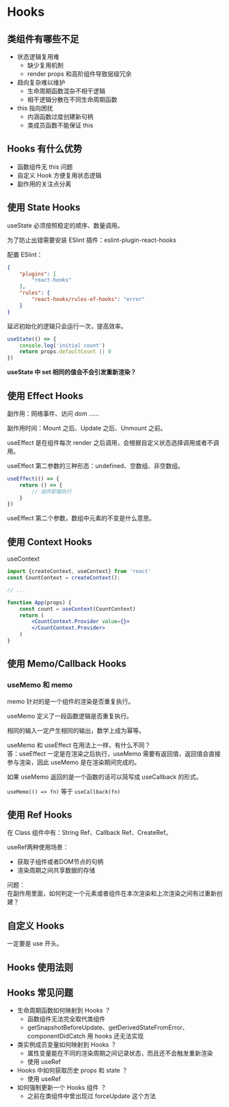# Hooks

## 类组件有哪些不足

- 状态逻辑复用难
  - 缺少复用机制
  - render props 和高阶组件导致层级冗余
- 趋向复杂难以维护
  - 生命周期函数混杂不相干逻辑
  - 相干逻辑分散在不同生命周期函数
- this 指向困扰
  - 内涵函数过度创建新句柄
  - 类成员函数不能保证 this

## Hooks 有什么优势

- 函数组件无 this 问题
- 自定义 Hook 方便复用状态逻辑
- 副作用的关注点分离

## 使用 State Hooks

useState 必须按照稳定的顺序、数量调用。  

为了防止出错需要安装 ESlint 插件：eslint-plugin-react-hooks  

配置 ESlint：

```json
{
	"plugins": [
		"react-hooks"
	],
	"rules": {
		"react-hooks/rules-of-hooks": "error"
	}
}
```

延迟初始化的逻辑只会运行一次，提高效率。

```js
useState(() => {
	console.log('initial count')
	return props.defaultCount || 0
})
```

**useState 中 set 相同的值会不会引发重新渲染？**

## 使用 Effect Hooks

副作用：网络事件、访问 dom ……

副作用时间：Mount 之后、Update 之后、Unmount 之前。

useEffect 是在组件每次 render 之后调用，会根据自定义状态选择调用或者不调用。

useEffect 第二参数的三种形态：undefined、空数组、非空数组。

```js
useEffect(() => {
	return () => {
		// 组件卸载执行
	}
})
```

useEffect 第二个参数，数组中元素的不变是什么意思。

## 使用 Context Hooks

useContext

```jsx
import {createContext, useContext} from 'react'
const CountContext = createContext();

// ...

function App(props) {
	const count = useContext(CountContext)
	return (
		<CountContext.Provider value={}>
		</CountContext.Provider>
	)
}
```

## 使用 Memo/Callback Hooks

### useMemo 和 memo

memo 针对的是一个组件的渲染是否重复执行。

useMemo 定义了一段函数逻辑是否重复执行。

相同的输入一定产生相同的输出，数学上成为幂等。

useMemo 和 useEffect 在用法上一样，有什么不同？  
答：useEffect 一定是在渲染之后执行，useMemo 需要有返回值，返回值会直接参与渲染，因此 useMemo 是在渲染期间完成的。

如果 useMemo 返回的是一个函数的话可以简写成 useCallback 的形式。

`useMemo(() => fn)` 等于 `useCallback(fn)`

## 使用 Ref Hooks

在 Class 组件中有：String Ref、Callback Ref、CreateRef。

useRef两种使用场景：

- 获取子组件或者DOM节点的句柄
- 渲染周期之间共享数据的存储

问题：  
在副作用里面，如何判定一个元素或者组件在本次渲染和上次渲染之间有过重新创建？

## 自定义 Hooks

一定要是 use 开头。

## Hooks 使用法则

## Hooks 常见问题

- 生命周期函数如何映射到 Hooks ？
  - 函数组件无法完全取代类组件
  - getSnapshotBeforeUpdate、getDerivedStateFromError、componentDidCatch 用 hooks 还无法实现
- 类实例成员变量如何映射到 Hooks ？
  - 属性变量能在不同的渲染周期之间记录状态，而且还不会触发重新渲染
  - 使用 useRef
- Hooks 中如何获取历史 props 和 state ？
  - 使用 useRef
- 如何强制更新一个 Hooks 组件 ？
  - 之前在类组件中曾出现过 forceUpdate 这个方法